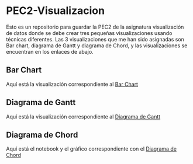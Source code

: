 # PEC2-Visualizacion
Esto es un repositorio para guardar la PEC2 de la asignatura visualización de datos donde se debe crear tres pequeñas visualizaciones usando técnicas diferentes.
Las 3 visualizaciones que me han sido asignadas son Bar chart, diagrama de Gantt y diagrama de Chord, y las visualizaciones se encuentran en los enlaces de abajo.

## Bar Chart
Aquí está la visualización correspondiente al [Bar Chart](https://public.tableau.com/views/Bar_chart_17138005878160/Hoja1?:language=es-ES&:sid=&:display_count=n&:origin=viz_share_link)

## Diagrama de Gantt
Aquí está la visualización correspondiente al [Diagrama de Gantt](https://public.tableau.com/views/Gantchart_17138009288240/Hoja2?:language=es-ES&publish=yes&:sid=&:display_count=n&:origin=viz_share_link)

## Diagrama de Chord
Aquí está el notebook y el gráfico correspondiente con el [Diagrama de Chord](ChordDiagram.md)
